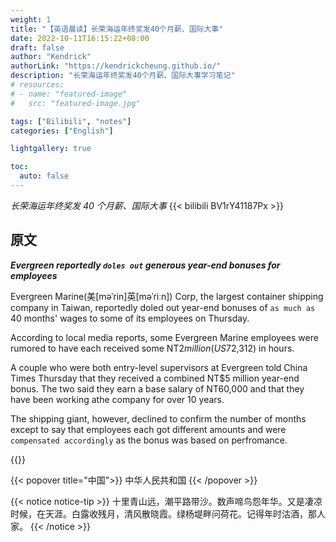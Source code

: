 ```yaml
---
weight: 1
title: "【英语晨读】长荣海运年终奖发40个月薪、国际大事"
date: 2022-10-11T16:15:22+08:00
draft: false
author: "Kendrick"
authorLink: "https://kendrickcheung.github.io/"
description: "长荣海运年终奖发40个月薪、国际大事学习笔记"
# resources:
# - name: "featured-image"
#   src: "featured-image.jpg"

tags: ["Bilibili", "notes"]
categories: ["English"]

lightgallery: true

toc:
  auto: false
---
```


*长荣海运年终奖发 40 个月薪、国际大事*
{{< bilibili BV1rY41187Px >}}

## 原文
***Evergreen reportedly `doles out` generous year-end bonuses for employees***

Evergreen Marine(美[məˈrin]英[məˈriːn]) Corp, the largest container shipping company in Taiwan, reportedly doled out year-end bonuses of `as much as` 40 months' wages to some of its employees on Thursday.

According to local media reports, some Evergreen Marine employees were rumored to have each received some NT$2 million(US$72,312) in hours.

A couple who were both entry-level supervisors at Evergreen told China Times Thursday that they received a combined NT$5 million year-end bonus. The two said they earn a base salary of NT60,000 and that they have been working athe company for over 10 years.

The shipping giant, however, declined to confirm the number of months except to say that employees each got different amounts and were `compensated accordingly` as the bonus was based on perfromance.

{{<hide-text hide="这是答案">}}

{{< popover title="中国">}}
中华人民共和国
{{< /popover >}}

{{< notice notice-tip >}}
十里青山远，潮平路带沙。数声啼鸟怨年华。又是凄凉时候，在天涯。白露收残月，清风散晓霞。绿杨堤畔问荷花。记得年时沽酒，那人家。
{{< /notice >}}